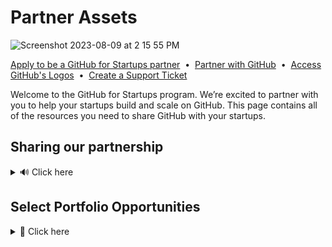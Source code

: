 # Partner Assets
![Screenshot 2023-08-09 at 2 15 55 PM](https://github.com/GitHub-for-Startups/Global-Repo/assets/104146251/e6ce8f96-f1d0-443f-a9c2-37952f701879)

[Apply to be a GitHub for Startups partner](https://github.com/enterprise/startups#join-partners)
&nbsp;•&nbsp;
[Partner with GitHub](https://partner.github.com/)
&nbsp;•&nbsp;
[Access GitHub's Logos](https://github.com/logos)
&nbsp;•&nbsp;
[Create a Support Ticket](https://support.github.com/contact?tags=hh-github-for-startups)

Welcome to the GitHub for Startups program. We’re excited to partner with you to help your startups build and scale on GitHub. This page contains all of the resources you need to share GitHub with your startups.


## Sharing our partnership
<details><summary>
🔊 Click here
</summary>

<span style="margin-right:20px;"></span>
> ***How we bring startups into GitHub for Startups:***
1. Share your unique partner link provided in your partnership welcome email.
2. Startup application is responded to in 1-2 days.
3. If eligible, they’re welcomed into our program.

> **[Access GitHub's Logos](https://github.com/logos)**

> ***Language for sharing our partnership:***

</summary>

Hi founders,

Happy to share we've partnered with GitHub for Startups, a program dedicated to accelerating early-stage companies with the world's leading AI-powered developer platform. It includes startup-friendly pricing, GTM support, and other benefits.

Apply here to get started (include your unique partner link)
- Their startup team will respond within a few business days.

**Offer:**
- Up to 20 seats of [GitHub Enterprise](https://github.com/pricing), free for one year (50% off year two).
- {NEW} Up to 20 seats of [GitHub Advanced Security](https://resources.github.com/contact/security/), 50% off for one year (25% off year two).
  * If you’re interested in Advanced Security, reach out to startups@github.com as it’s not yet published. 

**Eligibility:** Must be a portfolio company, Series A or earlier, and new to each offer.

</details> 

## Select Portfolio Opportunities
<details><summary>
🚀 Click here

</summary>

<span style="margin-right:20px;"></span>

Do you know of an exciting portfolio company that’s scaling with GitHub? 
We’re actively seeking GitHub success stories to share with the world across case studies, live events, and more.
Encourage them to apply for consideration in a variety of engagements with us. Be sure to flag any applications to your partnerships lead for expedited review.

- [GitHub Startup Success Story Nomination Form](https://forms.gle/C6chM5922xMnF22TA)

